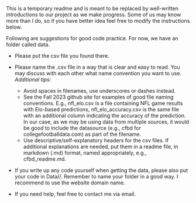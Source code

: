 This is a temporary readme and is meant to be replaced by well-written introductions to our project as we make progress. Some of us may know more than I do, so if you have better idea feel free to modify the instructions below.

Following are suggestions for good code practice. 
For now, we have an folder called data. 
  - Please put the csv file you found there.
  - Please name the .csv file in a way that is clear and easy to read. You may discuss with each other what name convention you want to use.
    *Additional tips:*
      - Avoid spaces in filenames, use underscores or dashes instead.
      - See the Fall 2023 github site for examples of good  file naming conventions. E.g., nfl_elo.csv is a file containing NFL game results with Elo-based predictions, nfl_elo_accuracy.csv is the same file with an additional column indicating the accuracy of the prediction. In our case, as we may be using data from multiple sources, it would be good to include the datasource (e.g., cfbd for collegefootballdata.com) as part of the filename.
      - Use descriptive/self-explanatory headers for the csv files. If additional explanations are needed, put them in a readme file, in markdown (.md) format, named appropriately, e.g., cfbd_readme.md.
    
  - If you write up any code yourself when getting the data, please also put your code in Data/<yourfolder>/<yourcode>. Remember to name your folder in a good way. I recommend to use the website domain name.
  - If you need help, feel free to contact me via email.

